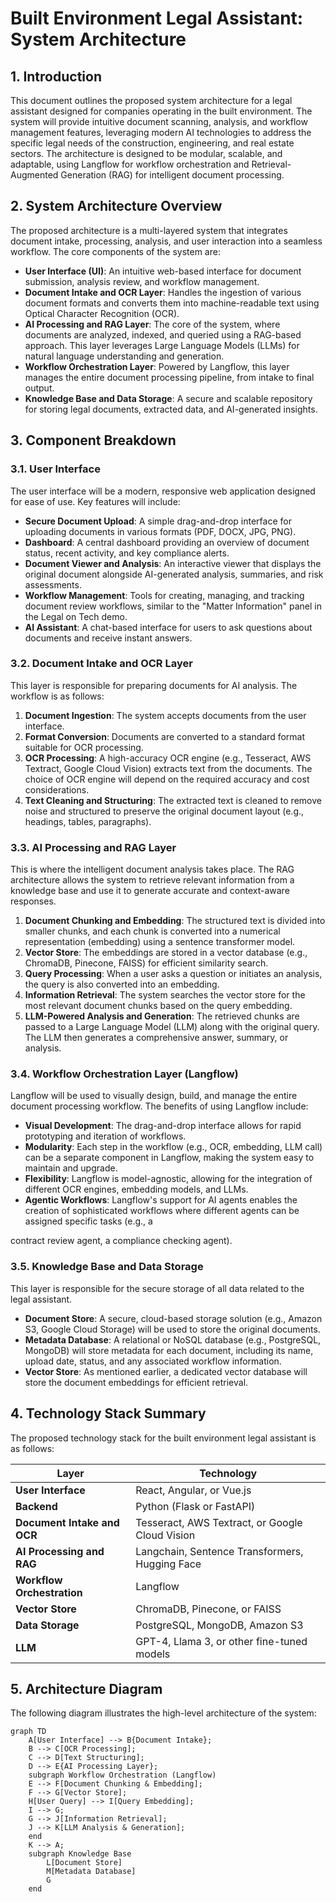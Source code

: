 # Built Environment Legal Assistant: System Architecture

## 1. Introduction

This document outlines the proposed system architecture for a legal assistant designed for companies operating in the built environment. The system will provide intuitive document scanning, analysis, and workflow management features, leveraging modern AI technologies to address the specific legal needs of the construction, engineering, and real estate sectors. The architecture is designed to be modular, scalable, and adaptable, using Langflow for workflow orchestration and Retrieval-Augmented Generation (RAG) for intelligent document processing.

## 2. System Architecture Overview

The proposed architecture is a multi-layered system that integrates document intake, processing, analysis, and user interaction into a seamless workflow. The core components of the system are:

*   **User Interface (UI)**: An intuitive web-based interface for document submission, analysis review, and workflow management.
*   **Document Intake and OCR Layer**: Handles the ingestion of various document formats and converts them into machine-readable text using Optical Character Recognition (OCR).
*   **AI Processing and RAG Layer**: The core of the system, where documents are analyzed, indexed, and queried using a RAG-based approach. This layer leverages Large Language Models (LLMs) for natural language understanding and generation.
*   **Workflow Orchestration Layer**: Powered by Langflow, this layer manages the entire document processing pipeline, from intake to final output.
*   **Knowledge Base and Data Storage**: A secure and scalable repository for storing legal documents, extracted data, and AI-generated insights.

## 3. Component Breakdown

### 3.1. User Interface

The user interface will be a modern, responsive web application designed for ease of use. Key features will include:

*   **Secure Document Upload**: A simple drag-and-drop interface for uploading documents in various formats (PDF, DOCX, JPG, PNG).
*   **Dashboard**: A central dashboard providing an overview of document status, recent activity, and key compliance alerts.
*   **Document Viewer and Analysis**: An interactive viewer that displays the original document alongside AI-generated analysis, summaries, and risk assessments.
*   **Workflow Management**: Tools for creating, managing, and tracking document review workflows, similar to the "Matter Information" panel in the Legal on Tech demo.
*   **AI Assistant**: A chat-based interface for users to ask questions about documents and receive instant answers.

### 3.2. Document Intake and OCR Layer

This layer is responsible for preparing documents for AI analysis. The workflow is as follows:

1.  **Document Ingestion**: The system accepts documents from the user interface.
2.  **Format Conversion**: Documents are converted to a standard format suitable for OCR processing.
3.  **OCR Processing**: A high-accuracy OCR engine (e.g., Tesseract, AWS Textract, Google Cloud Vision) extracts text from the documents. The choice of OCR engine will depend on the required accuracy and cost considerations.
4.  **Text Cleaning and Structuring**: The extracted text is cleaned to remove noise and structured to preserve the original document layout (e.g., headings, tables, paragraphs).

### 3.3. AI Processing and RAG Layer

This is where the intelligent document analysis takes place. The RAG architecture allows the system to retrieve relevant information from a knowledge base and use it to generate accurate and context-aware responses.

1.  **Document Chunking and Embedding**: The structured text is divided into smaller chunks, and each chunk is converted into a numerical representation (embedding) using a sentence transformer model.
2.  **Vector Store**: The embeddings are stored in a vector database (e.g., ChromaDB, Pinecone, FAISS) for efficient similarity search.
3.  **Query Processing**: When a user asks a question or initiates an analysis, the query is also converted into an embedding.
4.  **Information Retrieval**: The system searches the vector store for the most relevant document chunks based on the query embedding.
5.  **LLM-Powered Analysis and Generation**: The retrieved chunks are passed to a Large Language Model (LLM) along with the original query. The LLM then generates a comprehensive answer, summary, or analysis.

### 3.4. Workflow Orchestration Layer (Langflow)

Langflow will be used to visually design, build, and manage the entire document processing workflow. The benefits of using Langflow include:

*   **Visual Development**: The drag-and-drop interface allows for rapid prototyping and iteration of workflows.
*   **Modularity**: Each step in the workflow (e.g., OCR, embedding, LLM call) can be a separate component in Langflow, making the system easy to maintain and upgrade.
*   **Flexibility**: Langflow is model-agnostic, allowing for the integration of different OCR engines, embedding models, and LLMs.
*   **Agentic Workflows**: Langflow's support for AI agents enables the creation of sophisticated workflows where different agents can be assigned specific tasks (e.g., a 

contract review agent, a compliance checking agent).

### 3.5. Knowledge Base and Data Storage

This layer is responsible for the secure storage of all data related to the legal assistant.

*   **Document Store**: A secure, cloud-based storage solution (e.g., Amazon S3, Google Cloud Storage) will be used to store the original documents.
*   **Metadata Database**: A relational or NoSQL database (e.g., PostgreSQL, MongoDB) will store metadata for each document, including its name, upload date, status, and any associated workflow information.
*   **Vector Store**: As mentioned earlier, a dedicated vector database will store the document embeddings for efficient retrieval.

## 4. Technology Stack Summary

The proposed technology stack for the built environment legal assistant is as follows:

| Layer                        | Technology                                      |
| ---------------------------- | ----------------------------------------------- |
| **User Interface**           | React, Angular, or Vue.js                       |
| **Backend**                  | Python (Flask or FastAPI)                       |
| **Document Intake and OCR**  | Tesseract, AWS Textract, or Google Cloud Vision |
| **AI Processing and RAG**    | Langchain, Sentence Transformers, Hugging Face  |
| **Workflow Orchestration**   | Langflow                                        |
| **Vector Store**             | ChromaDB, Pinecone, or FAISS                    |
| **Data Storage**             | PostgreSQL, MongoDB, Amazon S3                  |
| **LLM**                      | GPT-4, Llama 3, or other fine-tuned models      |

## 5. Architecture Diagram

The following diagram illustrates the high-level architecture of the system:

```mermaid
graph TD
    A[User Interface] --> B{Document Intake};
    B --> C[OCR Processing];
    C --> D[Text Structuring];
    D --> E{AI Processing Layer};
    subgraph Workflow Orchestration (Langflow)
    E --> F[Document Chunking & Embedding];
    F --> G[Vector Store];
    H[User Query] --> I[Query Embedding];
    I --> G;
    G --> J[Information Retrieval];
    J --> K[LLM Analysis & Generation];
    end
    K --> A;
    subgraph Knowledge Base
        L[Document Store]
        M[Metadata Database]
        G
    end
```

